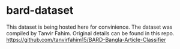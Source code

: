 # bard-dataset

This dataset is being hosted here for convinience. The dataset was compiled by Tanvir Fahim. Original details can be found in this repo. https://github.com/tanvirfahim15/BARD-Bangla-Article-Classifier
